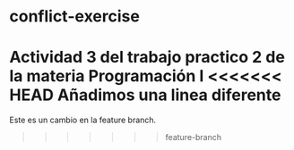 # conflict-exercise
Actividad 3 del trabajo practico 2 de la materia Programación I
<<<<<<< HEAD
Añadimos una linea diferente
=======
Este es un cambio en la feature branch.
>>>>>>> feature-branch
